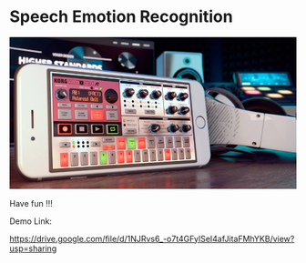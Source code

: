 # Speech Emotion Recognition
<div align="center">
  <img src="Speech Emotion Recognition/GUI/try.PNG" width="700px" />
</div>

Have fun !!!

Demo Link:

https://drive.google.com/file/d/1NJRvs6_-o7t4GFylSeI4afJitaFMhYKB/view?usp=sharing
